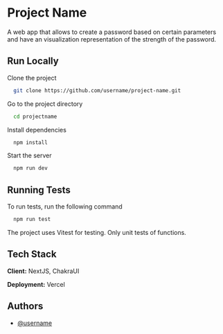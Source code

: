 
# Project Name

A web app that allows to create a password based on certain parameters and have an visualization representation of the strength of the password.

## Run Locally

Clone the project

```bash
  git clone https://github.com/username/project-name.git
```

Go to the project directory

```bash
  cd projectname
```

Install dependencies

```bash
  npm install
```

Start the server

```bash
  npm run dev
```


## Running Tests

To run tests, run the following command

```bash
  npm run test
```

The project uses Vitest for testing. 
Only unit tests of functions.


## Tech Stack

**Client:** NextJS, ChakraUI

**Deployment:** Vercel


## Authors

- [@username](https://www.github.com/username)  